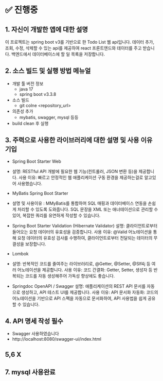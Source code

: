 # ✅ 진행중

## 1. 자신이 개발한 앱에 대한 설명

이 프로젝트는 spring boot v3를 기반으로 한 Todo List 웹 api입니다.
데이터 추가, 조회, 수정, 삭제할 수 있는 api를 제공하여 react 프론트엔드와 데이터를 주고 받습니다.
백엔드에서 데이터베이스에 할 일 목록을 저장합니다.

## 2. 소스 빌드 및 실행 방법 메뉴얼

- 개발 툴 버전 정보
  - java 17
  - spring boot v3.3.8
- 소스 빌드
  - git colne <repository_url>
- 의존성 추가
  - mybatis, swagger, mysql 등등
- build clean 후 실행

## 3. 주력으로 사용한 라이브러리에 대한 설명 및 사용 이유 기입
- Spring Boot Starter Web
- 설명: RESTful API 개발에 필요한 웹 기능(컨트롤러, JSON 변환 등)을 제공합니다.
사용 이유: 빠르고 안정적인 웹 애플리케이션 구동 환경을 제공하는걸로 알고있어 사용했습니다.

- MyBatis Spring Boot Starter
- 설명 및 사용이유 : MMyBatis를 통합하여 SQL 매핑과 데이터베이스 연동을 손쉽게 처리할 수 있도록 도와줍니다.
SQL 문장을 XML 또는 애너테이션으로 관리할 수 있어, 복잡한 쿼리를 유연하게 작성할 수 있습니다.

- Spring Boot Starter Validation (Hibernate Validator)
설명: 클라이언트로부터 들어오는 요청 데이터의 유효성을 검증합니다.
사용 이유:
@Valid 어노테이션을 통해 요청 데이터의 유효성 검사를 수행하여, 클라이언트로부터 전달되는 데이터의 무결성을 보장합니다.

- Lombok
- 설명: 반복적인 코드를 줄여주는 라이브러리로, @Getter, @Setter, @Slf4j 등 여러 어노테이션을 제공합니다.
사용 이유:
코드 간결화: Getter, Setter, 생성자 등 반복되는 코드를 자동 생성해주어 가독성 향상에도 좋습니다.

- Springdoc OpenAPI / Swagger
설명: 애플리케이션의 REST API 문서를 자동으로 생성하고, API 테스트 UI를 제공합니다.
사용 이유:
API 문서화 자동화: 코드의 어노테이션을 기반으로 API 스펙을 자동으로 문서화하여, API 사용법을 쉽게 공유할 수 있습니다.

## 4. API 명세 작성 필수
- Swagger 사용하였습니다
- http://localhost:8080/swagger-ui/index.html

## 5,6 X

## 7. mysql 사용완료
